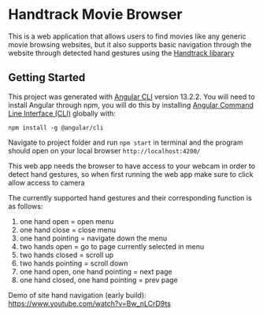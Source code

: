 # Handtrack Movie Browser

This is a web application that allows users to find movies like any generic movie browsing websites, but it also supports basic navigation through the website through detected hand gestures using the [Handtrack libarary](https://github.com/victordibia/handtrack.js/)
 
## Getting Started

This project was generated with [Angular CLI](https://github.com/angular/angular-cli) version 13.2.2. You will need to install Angular through npm, you will do this by installing [Angular Command Line Interface (CLI)](https://angular.io/cli) globally with:

`npm install -g @angular/cli` 

Navigate to project folder and run `npm start` in terminal and the program should open on your local browser `http://localhost:4200/`

This web app needs the browser to have access to your webcam in order to detect hand gestures, so when first running the web app make sure to click allow access to camera

The currently supported hand gestures and their corresponding function is as follows:
1. one hand open = open menu
2. one hand close = close menu
3. one hand pointing = navigate down the menu
4. two hands open = go to page currently selected in menu
5. two hands closed = scroll up
6. two hands pointing = scroll down
7. one hand open, one hand pointing = next page
8. one hand closed, one hand pointing = prev page

Demo of site hand navigation (early build): https://www.youtube.com/watch?v=Bw_nLCrD9ts

